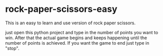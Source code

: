# rock-paper-scissors-easy
This is an easy to learn and use version of rock paper scissors.

just open this python project and type in the number of points you want to win.
After that the actual game begins and keeps happening until the number of points is achieved.
If you want the game to end just type in "stop".
